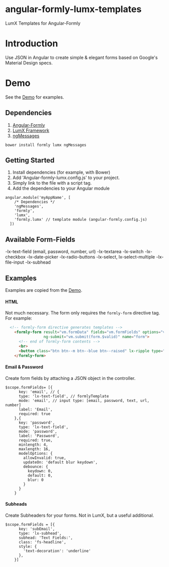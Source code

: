 angular-formly-lumx-templates
=============================

LumX Templates for Angular-Formly

# Introduction

Use JSON in Angular to create simple & elegant forms based on Google's Material Design specs. 

# Demo

See the [Demo](https://formly-lumx.herokuapp.com/ "Angular-Formly-Lumx Demo") for examples.

## Dependencies

1. [Angular-Formly](https://github.com/formly-js/angular-formly "Angular-Formly") 
2. [LumX Framework](http://ui.lumapps.com/ "LumX Framework") 
3. [ngMessages](https://docs.angularjs.org/api/ngMessages/directive/ngMessages "ngMessages Docs") 

<pre><code>bower install formly lumx ngMessages</code></pre>

## Getting Started

1. Install dependencies (for example, with Bower)
2. Add 'Angular-formly-lumx.config.js' to your project.
2. Simply link to the file with a script tag.
3. Add the dependencies to your Angular module

<pre><code>angular.module('myAppName', [
    /* Dependencies */
    'ngMessages',
    'formly',
    'lumx',
    'formly.lumx' // template module (angular-formly.config.js)
  ])</code></pre>
  
## Available Form-Fields

-lx-text-field (email, password, number, url)
-lx-textarea
-lx-switch
-lx-checkbox
-lx-date-picker
-lx-radio-buttons
-lx-select, lx-select-multiple
-lx-file-input
-lx-subhead
  
## Examples
  
  Examples are copied from the [Demo](https://formly-lumx.herokuapp.com/ "Angular-Formly-Lumx Demo").
  
#### HTML
  
  Not much necessary. The form only requires the <code>formly-form</code> directive tag. For example:
  
```html
  <!-- formly-form directive generates templates -->
    <formly-form result="vm.formData" fields="vm.formFields" options="vm.formOptions"
                 ng-submit="vm.submit(form.$valid)" name="form">
      <!-- end of formly-form contents -->
      <br>
      <button class="btn btn--m btn--blue btn--raised" lx-ripple type="submit">Submit</button>
    </formly-form>
```
  
#### Email & Password
  
  Create form fields by attaching a JSON object in the controller.
  
  <pre><code>$scope.formFields= [{
      key: 'email', // {
      type: 'lx-text-field', // formlyTemplate
      mode: 'email', // input type: [email, password, text, url, number]
      label: 'Email',
      required: true
    },{
      key: 'password',
      type: 'lx-text-field',
      mode: 'password',
      label: 'Password',
      required: true,
      minlength: 4,
      maxlength: 16,
      modelOptions: { 
        allowInvalid: true,
        updateOn: 'default blur keydown',
        debounce: {
          keydown: 0,
          default: 0,
          blur: 0
        }
      }
    }</code></pre>

#### Subheads

Create Subheaders for your forms. Not in LumX, but a useful additional.

<pre><code>$scope.formFields = [{
      key: 'subEmail',
      type: 'lx-subhead',
      subhead: 'Text Fields:',
      class: 'fs-headline',
      style: {
        'text-decoration': 'underline'
      },
    }]</code></pre>
